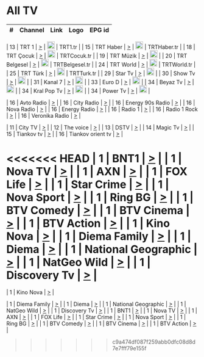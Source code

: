<h1>All TV</h1>

| #   | Channel        | Link  | Logo | EPG id |
|:---:|:--------------:|:-----:|:----:|:------:|

| 13  | TRT 1            | [>](https://tv-trt1.medya.trt.com.tr/master.m3u8) | <img height="20" src="https://i.imgur.com/j786OLG.png"/> | TRT1.tr |
| 15  | TRT Haber        | [>](https://tv-trthaber.medya.trt.com.tr/master.m3u8) | <img height="20" src="https://i.imgur.com/OVfo8Ab.png"/> | TRTHaber.tr |
| 18  | TRT Çocuk        | [>](https://tv-trtcocuk.medya.trt.com.tr/master.m3u8) | <img height="20" src="https://i.imgur.com/QLFmD6d.png"/> | TRTCocuk.tr |
| 19  | TRT Müzik        | [>](https://tv-trtmuzik.medya.trt.com.tr/master.m3u8) | <img height="20" src="https://i.imgur.com/fIVFCEd.png"/> |
| 20  | TRT Belgesel     | [>](https://tv-trtbelgesel.medya.trt.com.tr/master.m3u8) | <img height="20" src="https://i.imgur.com/MGO87pe.png"/> | TRTBelgesel.tr |
| 24  | TRT World        | [>](https://tv-trtworld.medya.trt.com.tr/master.m3u8) | <img height="20" src="https://i.imgur.com/JEA2xpv.png"/> | TRTWorld.tr |
| 25  | TRT Türk         | [>](https://tv-trtturk.medya.trt.com.tr/master.m3u8) | <img height="20" src="https://i.imgur.com/OSTOQNw.png"/> | TRTTurk.tr |
| 29  | Star Tv   | [>](https://dogus-live.daioncdn.net/startv/startv_360p.m3u8) | <img height="20" src="https://i.imgur.com/IebUZx1.png"/> |
| 30  | Show Tv     | [>](https://ciner-live.daioncdn.net/showtv/showtv.m3u8) | <img height="20" src="https://i.imgur.com/IebUZx1.png"/> |
| 31  | Kanal 7     | [>](https://kanal7-live.daioncdn.net/kanal7/kanal7.m3u8) | <img height="20" src="https://i.imgur.com/IebUZx1.png"/> |
| 33  | Euro D    | [>](https://www.youtube.com/user/KanalD/live) | <img height="20" src="https://i.imgur.com/IebUZx1.png"/> |
| 34  | Beyaz Tv     | [>](https://beyaztv-live.daioncdn.net/beyaztv/beyaztv.m3u8) | <img height="20" src="https://i.imgur.com/IebUZx1.png"/> |
| 34  | Kral Pop Tv     | [>](https://www.youtube.com/watch?v=GuFTuKoXepw) | <img height="20" src="https://i.imgur.com/IebUZx1.png"/> |
| 34  | Power Tv     | [>](https://livetv.powerapp.com.tr/powerTV/powerhd.smil/chunklist.m3u8) | <img height="20" src="https://i.imgur.com/IebUZx1.png"/> |

| 16  | Avto Radio | [>](http://stream.metacast.eu/avtoradio.mp3.m3u) |
| 16  | City Radio | [>](http://stream.metacast.eu/city.aac.m3u) |
| 16  | Energy 90s Radio | [>](http://stream.metacast.eu/energy-90s.m3u) |
| 16  | Nova Radio | [>](http://stream.metacast.eu/nova.aac.m3u) |
| 16  | Energy Radio | [>](http://stream.metacast.eu/nrj.aac.m3u) |
| 16  | Radio 1 | [>](http://stream.metacast.eu/radio1.aac.m3u) |
| 16  | Radio 1 Rock | [>](http://stream.metacast.eu/radio1rock.aac.m3u) |
| 16  | Veronika Radio | [>](http://stream.metacast.eu/veronika.aac.m3u) |

| 11  | City TV | [>](https://tv.city.bg/play/tshls/citytv/index.m3u8) |
| 12  | The voice | [>](https://bss1.neterra.tv/thevoice/thevoice.m3u8) |
| 13  | DSTV | [>](http://46.249.95.140:8081/hls/data.m3u8) |
| 14  | Magic Tv | [>](https://bss1.neterra.tv/magictv/magictv.m3u8) |
| 15  | Tiankov tv | [>](https://streamer103.neterra.tv/tiankov-folk/live.m3u8) |
| 16  | Tiankov orient tv | [>](https://streamer103.neterra.tv/tiankov-orient/live.m3u8) |

<<<<<<< HEAD
| 1 | BNT1 | [>](https://ymkaya.xyz:26402/tv/bnt1/playlist.m3u8?wmsAuthSign=c2VydmVyX3RpbWU9NS8yMS8yMDI1IDc6MzM6MzkgUE0maGFzaF92YWx1ZT1OQUVxby9mZmltbmN2emlkL242SHZnPT0mdmFsaWRtaW51dGVzPTYw) |
| 1 | Nova TV | [>](https://ymkaya.xyz:26402/tv/novatv/playlist.m3u8?wmsAuthSign=c2VydmVyX3RpbWU9NS8yMS8yMDI1IDc6MzM6NDkgUE0maGFzaF92YWx1ZT10c2Nkd3VjaGVZcmYybExJZ2VrcitnPT0mdmFsaWRtaW51dGVzPTYw) |
| 1 | AXN | [>](https://ymkaya.xyz:26402/tv/axn/playlist.m3u8?wmsAuthSign=c2VydmVyX3RpbWU9NS8yMS8yMDI1IDc6MzM6NTggUE0maGFzaF92YWx1ZT1iUVZvNzBZbEZxK1orUzRqa016c1RRPT0mdmFsaWRtaW51dGVzPTYw) |
| 1 | FOX Life | [>](https://ymkaya.xyz:26402/tv/foxlife/playlist.m3u8?wmsAuthSign=c2VydmVyX3RpbWU9NS8yMS8yMDI1IDc6MzQ6MDkgUE0maGFzaF92YWx1ZT1NQ2JnYjAwaGhJV250VE5tcXJRaTdnPT0mdmFsaWRtaW51dGVzPTYw) |
| 1 | Star Crime | [>](https://ymkaya.xyz:26402/tv/foxcrime/playlist.m3u8?wmsAuthSign=c2VydmVyX3RpbWU9NS8yMS8yMDI1IDc6MzQ6MTkgUE0maGFzaF92YWx1ZT0wZk5GMjdhTWtxeFFFNC9rSmtpZUZ3PT0mdmFsaWRtaW51dGVzPTYw) |
| 1 | Nova Sport | [>](https://ymkaya.xyz:26402/tv/novasport/playlist.m3u8?wmsAuthSign=c2VydmVyX3RpbWU9NS8yMS8yMDI1IDc6MzQ6MjggUE0maGFzaF92YWx1ZT01WGxmRVNicGNiMjRvVVEvUnFkeWl3PT0mdmFsaWRtaW51dGVzPTYw) |
| 1 | Ring BG | [>](https://ymkaya.xyz:26402/tv/ringbg/playlist.m3u8?wmsAuthSign=c2VydmVyX3RpbWU9NS8yMS8yMDI1IDc6MzQ6MzggUE0maGFzaF92YWx1ZT1kdjJzSFZ5L1VXS1U5dEN3UUZaR3VnPT0mdmFsaWRtaW51dGVzPTYw) |
| 1 | BTV Comedy | [>](https://ymkaya.xyz:26402/tv/btvcomedy/playlist.m3u8?wmsAuthSign=c2VydmVyX3RpbWU9NS8yMS8yMDI1IDc6MzQ6NDcgUE0maGFzaF92YWx1ZT1ETDBuSFNqazRQV2dNRkVSNXk2MnRRPT0mdmFsaWRtaW51dGVzPTYw) |
| 1 | BTV Cinema | [>](https://ymkaya.xyz:26402/tv/btvcinema/playlist.m3u8?wmsAuthSign=c2VydmVyX3RpbWU9NS8yMS8yMDI1IDc6MzQ6NTcgUE0maGFzaF92YWx1ZT1lZ2lscGV5OG1kSS9oZy9BVjBJdnF3PT0mdmFsaWRtaW51dGVzPTYw) |
| 1 | BTV Action | [>](https://ymkaya.xyz:26402/tv/btvaction/playlist.m3u8?wmsAuthSign=c2VydmVyX3RpbWU9NS8yMS8yMDI1IDc6MzU6MDcgUE0maGFzaF92YWx1ZT1URUl0cWhTNU1zbllzektOVUM4dDBBPT0mdmFsaWRtaW51dGVzPTYw) |
| 1 | Kino Nova | [>](https://ymkaya.xyz:26402/tv/kinonova/playlist.m3u8?wmsAuthSign=c2VydmVyX3RpbWU9NS8yMS8yMDI1IDc6MzU6MTYgUE0maGFzaF92YWx1ZT1yZ21lNFF0VzNOelJBWFA1TlprMXRRPT0mdmFsaWRtaW51dGVzPTYw) |
| 1 | Diema Family | [>](https://ymkaya.xyz:26402/tv/diemafamily/playlist.m3u8?wmsAuthSign=c2VydmVyX3RpbWU9NS8yMS8yMDI1IDc6MzU6MjYgUE0maGFzaF92YWx1ZT0wV245eHkram9RZHJJaXRLUVBZa2J3PT0mdmFsaWRtaW51dGVzPTYw) |
| 1 | Diema | [>](https://ymkaya.xyz:26402/tv/diema/playlist.m3u8?wmsAuthSign=c2VydmVyX3RpbWU9NS8yMS8yMDI1IDc6MzU6MzUgUE0maGFzaF92YWx1ZT1kZ3hRUlVRcXRBRG0xZ3FpUVBrT1pnPT0mdmFsaWRtaW51dGVzPTYw) |
| 1 | National Geographic | [>](https://ymkaya.xyz:26402/tv/natgeo/playlist.m3u8?wmsAuthSign=c2VydmVyX3RpbWU9NS8yMS8yMDI1IDc6MzU6NDUgUE0maGFzaF92YWx1ZT05cFYrSTdqYjJ5V0d2RHoyaS9VMG1RPT0mdmFsaWRtaW51dGVzPTYw) |
| 1 | NatGeo Wild | [>](https://ymkaya.xyz:26402/tv/natgeowild/playlist.m3u8?wmsAuthSign=c2VydmVyX3RpbWU9NS8yMS8yMDI1IDc6MzU6NTUgUE0maGFzaF92YWx1ZT04Y2E0ZDlTUzhrZW5HS2ZFMk55RTh3PT0mdmFsaWRtaW51dGVzPTYw) |
| 1 | Discovery Tv | [>](https://ymkaya.xyz:26402/tv/discovery/playlist.m3u8?wmsAuthSign=c2VydmVyX3RpbWU9NS8yMS8yMDI1IDc6MzY6MDQgUE0maGFzaF92YWx1ZT0zKzhVa0RoelIyMGp0ZVNnWTl1cEx3PT0mdmFsaWRtaW51dGVzPTYw) |
=======


| 1 | Kino Nova | [>](https://ymkaya.xyz:11336/tv/kinonova/playlist.m3u8?wmsAuthSign=c2VydmVyX3RpbWU9MS8yLzIwMjUgNDo0MDoyMCBBTSZoYXNoX3ZhbHVlPWlFS1FrWEtMMVRFM3l5YklUWUJQUHc9PSZ2YWxpZG1pbnV0ZXM9NjA=) |

| 1 | Diema Family | [>](https://ymkaya.xyz:11336/tv/diemafamily/playlist.m3u8?wmsAuthSign=c2VydmVyX3RpbWU9MS8yLzIwMjUgNDo0MDozMCBBTSZoYXNoX3ZhbHVlPUVUaTVKTldvZTF5WVVCM0YwL21kaXc9PSZ2YWxpZG1pbnV0ZXM9NjA=) |
| 1 | Diema | [>](https://ymkaya.xyz:11336/tv/diema/playlist.m3u8?wmsAuthSign=c2VydmVyX3RpbWU9MS8yLzIwMjUgNDo0MDo0MCBBTSZoYXNoX3ZhbHVlPVlYMWVJT2NuUjNpUTBsaytEUFFOS2c9PSZ2YWxpZG1pbnV0ZXM9NjA=) |
| 1 | National Geographic | [>](https://ymkaya.xyz:11336/tv/natgeo/playlist.m3u8?wmsAuthSign=c2VydmVyX3RpbWU9MS8yLzIwMjUgNDo0MTo0MSBBTSZoYXNoX3ZhbHVlPTJQTlVmcG5nYWx0M013eUhGRGxnd0E9PSZ2YWxpZG1pbnV0ZXM9NjA=) |
| 1 | NatGeo Wild | [>](https://ymkaya.xyz:11336/tv/natgeowild/playlist.m3u8?wmsAuthSign=c2VydmVyX3RpbWU9MS8yLzIwMjUgNDo0MTo1MSBBTSZoYXNoX3ZhbHVlPVl1OXZaTTliN0hGWEN3eDBYd1duNkE9PSZ2YWxpZG1pbnV0ZXM9NjA=) |
| 1 | Discovery Tv | [>](https://ymkaya.xyz:11336/tv/discovery/playlist.m3u8?wmsAuthSign=c2VydmVyX3RpbWU9MS8yLzIwMjUgNDo0MjowMSBBTSZoYXNoX3ZhbHVlPWtBQmdLNlY2RmQwWElzMVYzSDJyVkE9PSZ2YWxpZG1pbnV0ZXM9NjA=) |
| 1 | BNT1 | [>](https://ymkaya.xyz:11336/tv/bnt1/playlist.m3u8?wmsAuthSign=c2VydmVyX3RpbWU9MS8yLzIwMjUgNDozODozOCBBTSZoYXNoX3ZhbHVlPVVrMVlRQXpJWlhYeUh6ZFVpSC9NMUE9PSZ2YWxpZG1pbnV0ZXM9NjA=) |
| 1 | Nova TV | [>](https://ymkaya.xyz:11336/tv/novatv/playlist.m3u8?wmsAuthSign=c2VydmVyX3RpbWU9MS8yLzIwMjUgNDozODo0OCBBTSZoYXNoX3ZhbHVlPUVxQjh1a0ZzYkVGZU8zZDFGTzdreVE9PSZ2YWxpZG1pbnV0ZXM9NjA=) |
| 1 | AXN | [>](https://ymkaya.xyz:11336/tv/axn/playlist.m3u8?wmsAuthSign=c2VydmVyX3RpbWU9MS8yLzIwMjUgNDozODo1OCBBTSZoYXNoX3ZhbHVlPUpkWStGY1hkNXhaOVpPZ0thQ0FZL3c9PSZ2YWxpZG1pbnV0ZXM9NjA=) |
| 1 | FOX Life | [>](https://ymkaya.xyz:11336/tv/foxlife/playlist.m3u8?wmsAuthSign=c2VydmVyX3RpbWU9MS8yLzIwMjUgNDozOToxMCBBTSZoYXNoX3ZhbHVlPWt1ZDc1T3AzYlZDTjJnSy9TU0xJZlE9PSZ2YWxpZG1pbnV0ZXM9NjA=) |
| 1 | Star Crime | [>](https://ymkaya.xyz:11336/tv/foxcrime/playlist.m3u8?wmsAuthSign=c2VydmVyX3RpbWU9MS8yLzIwMjUgNDozOToyMCBBTSZoYXNoX3ZhbHVlPXIwVU45Nm9FR1l2enNkTG9TanBxbmc9PSZ2YWxpZG1pbnV0ZXM9NjA=) |
| 1 | Nova Sport | [>](https://ymkaya.xyz:11336/tv/novasport/playlist.m3u8?wmsAuthSign=c2VydmVyX3RpbWU9MS8yLzIwMjUgNDozOTozMCBBTSZoYXNoX3ZhbHVlPXlSZ0UxazVaM0xhSmc0NmR4T0c1T2c9PSZ2YWxpZG1pbnV0ZXM9NjA=) |
| 1 | Ring BG | [>](https://ymkaya.xyz:11336/tv/ringbg/playlist.m3u8?wmsAuthSign=c2VydmVyX3RpbWU9MS8yLzIwMjUgNDozOTo0MCBBTSZoYXNoX3ZhbHVlPTR4aUlFNHVUYWN4enY1WkVuOFZma2c9PSZ2YWxpZG1pbnV0ZXM9NjA=) |
| 1 | BTV Comedy | [>](https://ymkaya.xyz:11336/tv/btvcomedy/playlist.m3u8?wmsAuthSign=c2VydmVyX3RpbWU9MS8yLzIwMjUgNDozOTo1MCBBTSZoYXNoX3ZhbHVlPUtrMTJ2RHNTTUU1RFp1ZkVOdXFSK3c9PSZ2YWxpZG1pbnV0ZXM9NjA=) |
| 1 | BTV Cinema | [>](https://ymkaya.xyz:11336/tv/btvcinema/playlist.m3u8?wmsAuthSign=c2VydmVyX3RpbWU9MS8yLzIwMjUgNDozOTo1OSBBTSZoYXNoX3ZhbHVlPTZWcU9FZW56cG1NM1lrYy8xNE5NeHc9PSZ2YWxpZG1pbnV0ZXM9NjA=) |
| 1 | BTV Action | [>](https://ymkaya.xyz:11336/tv/btvaction/playlist.m3u8?wmsAuthSign=c2VydmVyX3RpbWU9MS8yLzIwMjUgNDo0MDoxMCBBTSZoYXNoX3ZhbHVlPUlDd0ErRkZVWThyMVZwR3c2REdGZ3c9PSZ2YWxpZG1pbnV0ZXM9NjA=) |
>>>>>>> c9a474df087f259abb0dfc08d8d7e7fff79e155f
